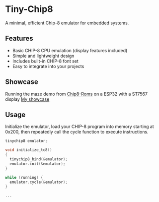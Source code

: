 # Tiny-Chip8
A minimal, efficient Chip-8 emulator for embedded systems.

## Features
- Basic CHIP-8 CPU emulation (display features included)
- Simple and lightweight design
- Includes built-in CHIP-8 font set
- Easy to integrate into your projects

## Showcase
Running the maze demo from [Chip8-Roms](https://github.com/kripod/chip8-roms/tree/master) on a ESP32 with a ST7567 display
[My showcase](https://vm.tiktok.com/ZNdPXCP5G/)

## Usage
Initialize the emulator, load your CHIP-8 program into memory starting at 0x200, then repeatedly call the cycle function to execute instructions.

```c
tinychip8 emulator;

void initialize_tc8()
{
  tinychip8_bind(&emulator);
  emulator.init(&emulator);
}

while (running) {
  emulator.cycle(&emulator);
}

...
